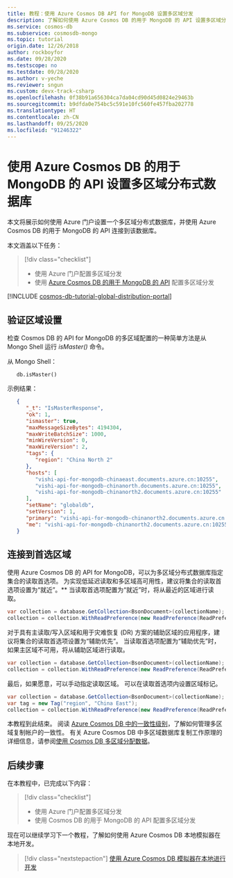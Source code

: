 ```yaml
---
title: 教程：使用 Azure Cosmos DB API for MongoDB 设置多区域分发
description: 了解如何使用 Azure Cosmos DB 的用于 MongoDB 的 API 设置多区域分发。
ms.service: cosmos-db
ms.subservice: cosmosdb-mongo
ms.topic: tutorial
origin.date: 12/26/2018
author: rockboyfor
ms.date: 09/28/2020
ms.testscope: no
ms.testdate: 09/28/2020
ms.author: v-yeche
ms.reviewer: sngun
ms.custom: devx-track-csharp
ms.openlocfilehash: 0f38b91a656304ca7da04cd90d45d0824e29463b
ms.sourcegitcommit: b9dfda0e754bc5c591e10fc560fe457fba202778
ms.translationtype: HT
ms.contentlocale: zh-CN
ms.lasthandoff: 09/25/2020
ms.locfileid: "91246322"
---
```

# <a name="set-up-multiple-region-distributed-database-using-azure-cosmos-dbs-api-for-mongodb"></a>使用 Azure Cosmos DB 的用于 MongoDB 的 API 设置多区域分布式数据库

本文将展示如何使用 Azure 门户设置一个多区域分布式数据库，并使用 Azure Cosmos DB 的用于 MongoDB 的 API 连接到该数据库。

本文涵盖以下任务： 

> [!div class="checklist"]
> * 使用 Azure 门户配置多区域分发
> * 使用 [Azure Cosmos DB 的用于 MongoDB 的 API](mongodb-introduction.md) 配置多区域分发

[!INCLUDE [cosmos-db-tutorial-global-distribution-portal](../../includes/cosmos-db-tutorial-global-distribution-portal.md)]

## <a name="verifying-your-regional-setup"></a>验证区域设置 
检查 Cosmos DB 的 API for MongoDB 的多区域配置的一种简单方法是从 Mongo Shell 运行 *isMaster()* 命令。

从 Mongo Shell：

   ```
      db.isMaster()
   ```

示例结果：

   ```JSON
      {
         "_t": "IsMasterResponse",
         "ok": 1,
         "ismaster": true,
         "maxMessageSizeBytes": 4194304,
         "maxWriteBatchSize": 1000,
         "minWireVersion": 0,
         "maxWireVersion": 2,
         "tags": {
            "region": "China North 2"
         },
         "hosts": [
            "vishi-api-for-mongodb-chinaeast.documents.azure.cn:10255",
            "vishi-api-for-mongodb-chinanorth.documents.azure.cn:10255",
            "vishi-api-for-mongodb-chinanorth2.documents.azure.cn:10255"
         ],
         "setName": "globaldb",
         "setVersion": 1,
         "primary": "vishi-api-for-mongodb-chinanorth2.documents.azure.cn:10255",
         "me": "vishi-api-for-mongodb-chinanorth2.documents.azure.cn:10255"
      }
   ```

## <a name="connecting-to-a-preferred-region"></a>连接到首选区域 

使用 Azure Cosmos DB 的 API for MongoDB，可以为多区域分布式数据库指定集合的读取首选项。 为实现低延迟读取和多区域高可用性，建议将集合的读取首选项设置为“就近”。** 当读取首选项配置为“就近”时，将从最近的区域进行读取。 

```csharp
var collection = database.GetCollection<BsonDocument>(collectionName);
collection = collection.WithReadPreference(new ReadPreference(ReadPreferenceMode.Nearest));
```

对于具有主读取/写入区域和用于灾难恢复 (DR) 方案的辅助区域的应用程序，建议将集合的读取首选项设置为“辅助优先”。  当读取首选项配置为“辅助优先”时，如果主区域不可用，将从辅助区域进行读取。 

```csharp
var collection = database.GetCollection<BsonDocument>(collectionName);
collection = collection.WithReadPreference(new ReadPreference(ReadPreferenceMode.SecondaryPreferred));
```

最后，如果愿意，可以手动指定读取区域。 可以在读取首选项内设置区域标记。

```csharp
var collection = database.GetCollection<BsonDocument>(collectionName);
var tag = new Tag("region", "China East");
collection = collection.WithReadPreference(new ReadPreference(ReadPreferenceMode.Secondary, new[] { new TagSet(new[] { tag }) }));
```

本教程到此结束。 阅读 [Azure Cosmos DB 中的一致性级别](consistency-levels.md)，了解如何管理多区域复制帐户的一致性。 有关 Azure Cosmos DB 中多区域数据库复制工作原理的详细信息，请参阅[使用 Cosmos DB 多区域分配数据](distribute-data-globally.md)。

## <a name="next-steps"></a>后续步骤

在本教程中，已完成以下内容：

> [!div class="checklist"]
> * 使用 Azure 门户配置多区域分发
> * 使用 Cosmos DB 的用于 MongoDB 的 API 配置多区域分发

现在可以继续学习下一个教程，了解如何使用 Azure Cosmos DB 本地模拟器在本地开发。

> [!div class="nextstepaction"]
> [使用 Azure Cosmos DB 模拟器在本地进行开发](local-emulator.md)

<!--Update_Description: update meta properties,wording update-->